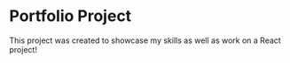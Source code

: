 # Portfolio Project
This project was created to showcase my skills as well as work on a React project!


